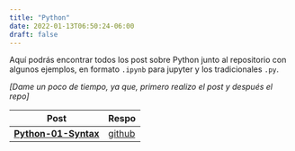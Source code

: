 ```yaml
---
title: "Python"
date: 2022-01-13T06:50:24-06:00
draft: false
---
```


Aquí podrás encontrar todos los post sobre Python junto al repositorio con algunos ejemplos, en formato  `.ipynb` para jupyter y los tradicionales `.py`.

*[Dame un poco de tiempo, ya que, primero realizo el post y después el repo]*


| Post        | Respo |
|-------------|-------|
| [**Python-01-Syntax**](/posts/python-01-syntax) | [github]() |

